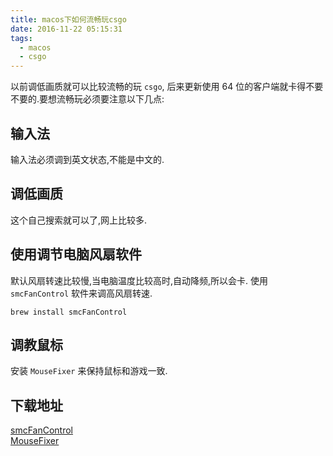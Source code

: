 ```yaml
---
title: macos下如何流畅玩csgo
date: 2016-11-22 05:15:31
tags:
  - macos
  - csgo
---
```


以前调低画质就可以比较流畅的玩 `csgo`, 后来更新使用 64 位的客户端就卡得不要不要的.要想流畅玩必须要注意以下几点:

## 输入法

输入法必须调到英文状态,不能是中文的.

## 调低画质

这个自己搜索就可以了,网上比较多.

## 使用调节电脑风扇软件

默认风扇转速比较慢,当电脑温度比较高时,自动降频,所以会卡.
使用 `smcFanControl` 软件来调高风扇转速.

    brew install smcFanControl

## 调教鼠标

安装 `MouseFixer` 来保持鼠标和游戏一致.

## 下载地址

[smcFanControl](/assert/smcfancontrol_2_6.zip)  
[MouseFixer](/assert/MouseFixer.zip)
